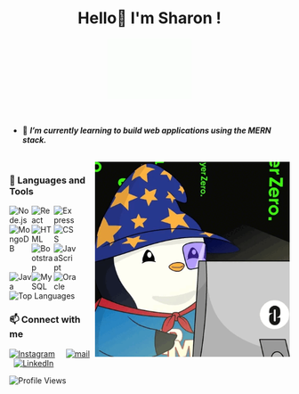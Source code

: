 <h1 align="center">
    Hello👋 I'm Sharon !
</h1>

<p align="center">
    <img src="hi_dog.gif" alt="Hello!" width="150" />
</p>

<!--
**sharon154/sharon154** is a ✨ _special_ ✨ repository because its `README.md` (this file) appears on your GitHub profile.

Here are some ideas to get you started:

- 🔭 I’m currently working on ...
- 🌱 I’m currently learning ...
- 👯 I’m looking to collaborate on ...
- 🤔 I’m looking for help with ...
- 💬 Ask me about ...
- 📫 How to reach me: ...
- 😄 Pronouns: ...
- ⚡ Fun fact: ...
-->
<br />

- 🌱 ***I’m currently learning to build web applications using the MERN stack.***

<br />

<img align="right" src="codingpenguin.gif" alt="Coding!" width="350"/>

### 🧰 Languages and Tools

<img align="left" alt="Node.js" width="40px" src="https://cdn.jsdelivr.net/gh/devicons/devicon/icons/nodejs/nodejs-original-wordmark.svg"/>
    <img align="left" alt="React" width="40px" src="https://cdn.jsdelivr.net/gh/devicons/devicon/icons/react/react-original-wordmark.svg"/>
    <img align="left" alt="Express" width="40px" src="https://cdn.jsdelivr.net/gh/devicons/devicon/icons/express/express-original.svg"/>
    <img align="left" alt="MongoDB" width="40px" src="https://cdn.jsdelivr.net/gh/devicons/devicon/icons/mongodb/mongodb-original-wordmark.svg"/>
<img align="left" alt="HTML" width="40px" src="https://cdn.jsdelivr.net/gh/devicons/devicon/icons/html5/html5-plain-wordmark.svg" />
<img align="left" alt="CSS" width="40px" src="https://cdn.jsdelivr.net/gh/devicons/devicon/icons/css3/css3-plain-wordmark.svg" />
<img align="left" alt="Bootstrap" width="40px" src="https://cdn.jsdelivr.net/gh/devicons/devicon/icons/bootstrap/bootstrap-original-wordmark.svg" />
<img align="left" alt="JavaScript" width="40px" src="https://cdn.jsdelivr.net/gh/devicons/devicon/icons/javascript/javascript-plain.svg" />
<img align="left" alt="Java" width="40px" src="https://cdn.jsdelivr.net/gh/devicons/devicon/icons/java/java-original-wordmark.svg"/>
<img align="left" alt="MySQL" width="40px" src="https://cdn.jsdelivr.net/gh/devicons/devicon/icons/mysql/mysql-original-wordmark.svg" />
<img align="left" alt="Oracle" width="40px" src="https://cdn.jsdelivr.net/gh/devicons/devicon/icons/oracle/oracle-original.svg" />

<br />
<br />
<br />
<br />


![Top Languages](https://github-readme-stats.vercel.app/api/top-langs?username=sharon154&show_icons=true&locale=en&layout=compact)


### 📫 Connect with me
<a href="https://instagram.com/sharrronn.4"><img src="https://www.vectorlogo.zone/logos/instagram/instagram-icon.svg" width="26px" alt="Instagram"></a>
&nbsp; &nbsp;
<a href="mailto:sharonmas04@gmail.com"><img src="https://www.vectorlogo.zone/logos/gmail/gmail-icon.svg" width="26px" alt="mail"></a> 
&nbsp; &nbsp;
<a href="https://linkedin.com/in/sharon-m-63396132a">
    <img src="https://www.vectorlogo.zone/logos/linkedin/linkedin-icon.svg" width="26px" alt="LinkedIn">
</a>


![Profile Views](https://komarev.com/ghpvc/?username=sharon154&color=green)

